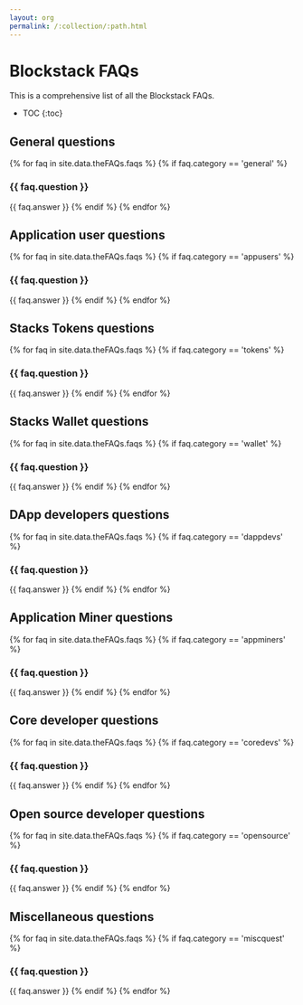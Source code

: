 ```yaml
---
layout: org
permalink: /:collection/:path.html
---
```

# Blockstack FAQs

This is a comprehensive list of all the Blockstack FAQs.

* TOC
{:toc}

## General questions

{% for faq in site.data.theFAQs.faqs %}
   {% if faq.category == 'general' %}
### {{ faq.question }}
{{ faq.answer }}
  {% endif %}
{% endfor %}

## Application user questions

{% for faq in site.data.theFAQs.faqs %}
   {% if faq.category == 'appusers' %}
### {{ faq.question }}
{{ faq.answer }}
  {% endif %}
{% endfor %}

## Stacks Tokens questions

{% for faq in site.data.theFAQs.faqs %}
   {% if faq.category == 'tokens' %}
### {{ faq.question }}
{{ faq.answer }}
  {% endif %}
{% endfor %}

## Stacks Wallet questions

{% for faq in site.data.theFAQs.faqs %}
   {% if faq.category == 'wallet' %}
### {{ faq.question }}
{{ faq.answer }}
  {% endif %}
{% endfor %}

## DApp developers questions

{% for faq in site.data.theFAQs.faqs %}
   {% if faq.category == 'dappdevs' %}
### {{ faq.question }}
{{ faq.answer }}
  {% endif %}
{% endfor %}

## Application Miner questions

{% for faq in site.data.theFAQs.faqs %}
   {% if faq.category == 'appminers' %}
### {{ faq.question }}
{{ faq.answer }}
  {% endif %}
{% endfor %}

## Core developer questions

{% for faq in site.data.theFAQs.faqs %}
   {% if faq.category == 'coredevs' %}
### {{ faq.question }}
{{ faq.answer }}
  {% endif %}
{% endfor %}

## Open source developer questions

{% for faq in site.data.theFAQs.faqs %}
   {% if faq.category == 'opensource' %}
### {{ faq.question }}
{{ faq.answer }}
  {% endif %}
{% endfor %}

## Miscellaneous questions

{% for faq in site.data.theFAQs.faqs %}
   {% if faq.category == 'miscquest' %}
### {{ faq.question }}
{{ faq.answer }}
  {% endif %}
{% endfor %}
